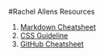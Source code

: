 #Rachel Allens Resources
1. [Markdown Cheatsheet](https://github.com/adam-p/markdown-here/wiki/Markdown-Cheatsheet#links)
2. [CSS Guideline](https://cssguidelin.es/)
3. [GitHub Cheatsheet](https://developer.mozilla.org/en-US/docs/MDN/Contribute/GitHub_cheatsheet) 
